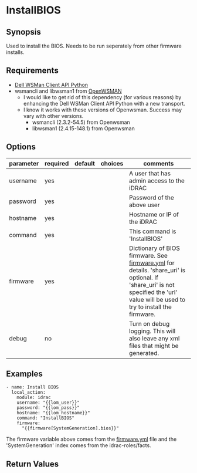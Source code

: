 # InstallBIOS

## Synopsis

Used to install the BIOS. Needs to be run seperately from other firmware installs.

## Requirements

* [Dell WSMan Client API Python](https://github.com/hbeatty/dell-wsman-client-api-python)
* wsmancli and libwsman1 from [OpenWSMAN](https://openwsman.github.io/)
  * I would like to get rid of this dependency (for various reasons) by enhancing the Dell WSMan Client API Python with a new transport.
  * I know it works with these versions of Openwsman. Success may vary with other versions.
    * wsmancli (2.3.2-54.5) from Openwsman
    * libwsman1 (2.4.15-148.1) from Openwsman

## Options

| parameter  | required | default | choices   | comments                                                        |
| ---------  | -------- | ------- | -------   | --------                                                        |
| username   | yes      |         |           | A user that has admin access to the iDRAC                       |
| password   | yes      |         |           | Password of the above user                                      |
| hostname   | yes      |         |           | Hostname or IP of the iDRAC                                     |
| command    | yes      |         |           | This command is 'InstallBIOS'                                   |
| firmware   | yes      |         |           | Dictionary of BIOS firmware. See [firmware.yml](https://github.com/hbeatty/idrac-roles/tree/master/firmware.yml) for details. 'share_uri' is optional. If 'share_uri' is not specified the 'url' value will be used to try to install the firmware. |
| debug      | no       |         |           | Turn on debug logging. This will also leave any xml files that might be generated. |

## Examples

```
- name: Install BIOS
  local_action:
    module: idrac
    username: "{{lom_user}}"
    password: "{{lom_pass}}"
    hostname: "{{lom_hostname}}"
    command: "InstallBIOS"
    firmware:
      "{{firmware[SystemGeneration].bios}}"
```

The firmware variable above comes from the [firmware.yml](https://github.com/hbeatty/idrac-roles/tree/master/firmware.yml) file and the 'SystemGeneration' index comes from the idrac-roles/facts.

## Return Values


